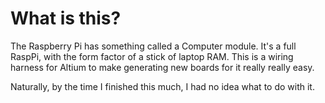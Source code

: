 # What is this?

The Raspberry Pi has something called a Computer module. It's a full RaspPi, with the form factor of a stick of laptop RAM. This is a wiring harness for Altium to make generating new boards for it really really easy.


Naturally, by the time I finished this much, I had no idea what to do with it.